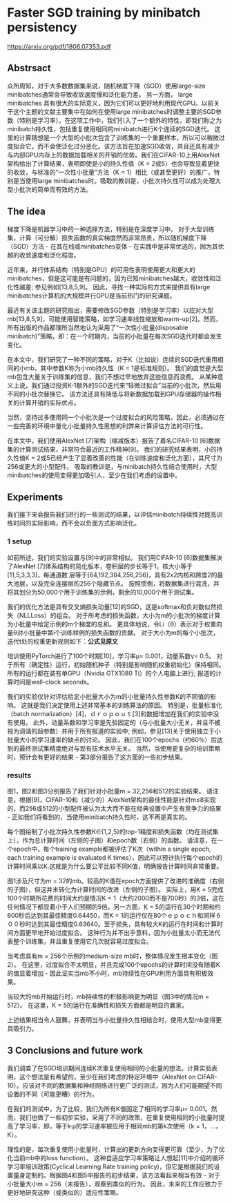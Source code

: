 # Faster SGD training by minibatch persistency
https://arxiv.org/pdf/1806.07353.pdf
## Abstrsact
众所周知，对于大多数数据集来说，随机梯度下降（SGD）使用large-size minibatches通常会导致收敛速度慢和泛化能力差。 另一方面， large minibatches 具有很大的实际意义，因为它们可以更好地利用现代GPU。以前关于这个主题的文献主要集中在如何在使用large minibatches时调整主要的SGD参数（特别是学习率）。在这项工作中，我们引入了一个额外的特性，即我们称之为minibatch持久性，包括重复使用相同的minibatch进行K个连续的SGD迭代。 这里的计算猜想是一个大型的小批次包含了训练集的一个重要样本，所以可以稍微过度拟合它，而不会使泛化过分恶化。该方法旨在加速SGD收敛，并且还具有减少与内部GPU内存上的数据加载相关的开销的优势。我们在CIFAR-10上用AlexNet架构给出了计算结果，表明即使是小的持久性值（K = 2或5）也会导致显着更快的收敛，与标准的“一次性小批量”方法（K = 1）相比（或甚至更好）的推广，特别是当使用large minibatches时。吸取的教训是，小批次持久性可以成为处理大型小批次的简单而有效的方法。
## The idea
梯度下降是机器学习中的一种选择方法，特别是在深度学习中。 对于大型训练集，计算（可分解）损失函数的真实梯度然而非常昂贵，所以随机梯度下降（SGD）方法 - 在其在线或minibatches变体 - 在实践中是非常优选的，因为其优越的收敛速度和泛化程度。

近年来，并行体系结构（特别是GPU）的可用性表明使用更大和更大的minibatches，但是这可能是有问题的，因为已知minibatches越大，收敛性和泛化性越差; 参见例如[13,8,5,9]。 因此，寻找一种实际的方式来提供具有large minibatches计算机的大规模并行GPU是当前热门的研究课题。

最近有关该主题的研究指出，需要修改SGD参数（特别是学习率）以应对大型mb[13,8,5,9]，可能使用智能策略，如学习速率线性缩放和warm-up[2]。然而，所有出版的作品都理所当然地认为采用了“一次性小批量(disposable minibatch)”策略，即：在一个时期内，当前的小批量在每次SGD迭代时都会发生变化。

在本文中，我们研究了一种不同的策略，对于K（比如说）连续的SGD迭代重用相同的小mb，其中参数K称为小mb持久性（K = 1是标准规则）。 我们的直觉是大型mb包含大量关于训练集的信息，我们不想过早地放弃这些信息而浪费。 从某种意义上说，我们通过投资K-1额外的SGD迭代来“轻微过拟合”当前的小批次，然后用不同的小批次替换它。 该方法还具有降低与将新数据加载到GPU存储器的操作相关的计算开销的实际优点。

当然，坚持过多使用同一个小批次是一个过度拟合的风险策略，因此，必须通过在一些完善的环境中量化小批量持久性思想的利弊来计算评估方法的可行性。

在本文中，我们使用AlexNet [7]架构（缩减版本）报告了着名CIFAR-10 [6]数据集的计算测试结果，非常符合最近的工作精神[9]。 我们的研究结果表明，小的持久性值K = 2或5已经产生了显着改善的性能（在训练速度和泛化方面），其尺寸为256或更大的小型配件。 吸取的教训是，与minibatch持久性结合使用时，大型minibatches的使用变得更加吸引人，至少在我们考虑的设置中。

## Experiments
我们接下来会报告我们进行的一些测试的结果，以评估minibatch持续性对提高训练时间的实际影响，而不会以负面方式影响泛化。
### 1 setup
如前所述，我们的实验设置与[9]中的非常相似。 我们用CIFAR-10 [6]数据集解决了AlexNet [7]体系结构的简化版本，卷积层的步长等于1，核大小等于[11,5,3,3,3]，每通道数 层等于[64,192,384,256,256]，具有2x2内核和跨度2的最大池层，以及完全连接层的256个隐藏节点。 按照惯例，将数据集进行混洗，并将其划分为50,000个用于训练集的示例，剩余的10,000个用于测试集。

我们的优化方法是具有交叉熵损失动量[12]的SGD，这是softmax和负对数似然损失（NLLLoss）的组合。 对于所考虑的损失函数，大小为m的小批次的梯度计算为小批量中给定示例的m个梯度的总和。 更具体地说，令Li（θ）表示对于权重向量θ对小批量中第i个训练样例的损失函数的贡献。 对于大小为m的每个小批次，迭代t处的权重更新规则如下：**公式见原文**

培训使用PyTorch进行了100个时期[10]，学习率μ= 0.001，动量系数γ= 0.5。 对于所有（确定性）运行，初始随机种子（特别是影响随机权重初始化）保持相同。
所有的运行都在装有单GPU（Nvidia GTX1080 Ti）的个人电脑上进行; 报道的计算时间是wall-clock seconds。

我们的实验仅针对评估给定小批量大小为m的小批量持久性参数K的不同值的影响。 这就是我们决定使用上述非常基本的训练算法的原因。 特别是，批量标准化（batch normalization）[4]，ｄｒｏｐｏｕｔ[3]和数据增加在我们的实验中没有使用。 此外，动量系数和学习率是先验固定的（与小批量大小无关，并且不被视为调谐的超参数）并用于所有报道的实验中; 例如，参见[13]关于使用独立于小批量大小的学习速率的缺点的讨论。 因此，我们在100个epochs（约60％）后达到的最终测试集精度绝对与现有技术水平无关。 当然，当使用更复杂的培训策略时，预计会有更好的结果 - 第3部分报告了这方面的一些初步结果。
### results
图1，图2和图3分别报告了我们针对小批量m = 32,256和512的实验结果。 请注意，根据[9]，CIFAR-10和（减少的）AlexNet架构的最佳性能是针对m≤8实现的，而256或512的小型配件被认为太大而不能在经典设置中产生有竞争力的结果 - 正如我们将看到的，当使用minibatch持久性时，这不再是真实的。

每个图绘制了小批次持久性参数K∈{1,2,5}的top-1精度和损失函数（均在测试集上），作为总计算时间（左侧的子图）和epoch数（右侧）的函数。 请注意，在一个epoch中，每个training example都被评估了K次（within a single epoch, each training example is evaluated K times），因此可以预计执行每个epoch的计算时间乘以K.这就是为什么要公平比较不同K值，明确报告计算时间非常重要。

图1涉及尺寸为m = 32的mb。较高的K值在epoch方面提供了改进的准确度（右侧的子图），但这并未转化为计算时间的改进（左侧的子图）。 实际上，用K = 5完成100个时期所花费的时间大约是情况K = 1（大约2000而不是700秒）的3倍，这在任何情况下都显着小于人们预期的5倍。另一方面，K = 5的运行在30个时期和约600秒后达到其最佳精度0.64450，而K = 1的运行仅在80个ｅｐｏｃｈ和同样６００秒时达到其最佳精度0.63640。至于损失，具有较大K的运行在时间和计算时间方面更早地开始过度拟合。 这种行为并不出乎意料，因为小批量太小而无法代表整个训练集，并且重复使用它几次就容易过度拟合。

当考虑具有m = 256个示例的medium-size mb时，整体情况发生根本变化（图2）。 在这里，过度拟合不太明显，并且完成100个epochs的计算时间没有随着K的值显着增加 - 因此证实当mb不小时，mb持续性在GPU利用方面具有积极效果。

当较大的mb开始运行时，mb持续性的积极影响更为明显（图3中的情况m = 512）。 在这里，K = 5的运行在准确性和损失方面都是明显的赢家。

上述结果相当令人鼓舞，并表明当与小批量持久性相结合时，使用大型mb变得更具吸引力。
## 3 Conclusions and future work
我们调查了在SGD培训期间连续K次重复使用相同的小批量的想法。计算实验表明，这个想法是有希望的，至少在我们考虑的特定环境中（AlexNet on CIFAR-10）。应该对不同的数据集和神经网络进行更广泛的测试，因为人们可能期望不同设置的不同（可能更糟）的行为。

在我们的测试中，为了比较，我们为所有K值固定了相同的学习率μ= 0.001。然而，我们也做了一些初步实验，采用了不同的政策，在重复使用相同的小批量时提高了学习率，即，等于k·μ的学习速率被应用于相同mb的第k次使用（k = 1，...，K）。

理性的是，每次重复使用小批量时，计算出的更新方向变得更可靠（至少，为了优化当前mb中的loss function）。 这种自适应学习率策略让人想起[11]中介绍的循环学习率培训政策(Cyclical Learning Rate training policy)，但它是根据我们的设置量身定制的。根据图4和图5中报告的初步结果，该方法看起来相当有效 - 对于小批量大小m = 256（未报告），观察到类似的行为。 因此，未来的工作应致力于更好地研究这种（或类似的）适应性策略。



